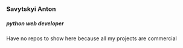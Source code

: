 ### Savytskyi Anton
##### python web developer
Have no repos to show here because all my projects are commercial

<!-- ![GitHub Stats](https://github-readme-stats-git-masterrstaa-rickstaa.vercel.app/api?username=Xilarr&show_icons=true&theme=dark&border_radius=15) --!>
